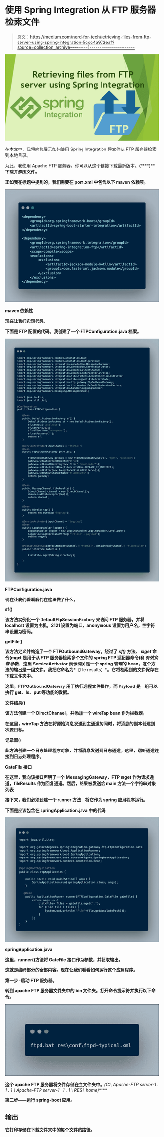 # 使用 Spring Integration 从 FTP 服务器检索文件

> 原文：<https://medium.com/nerd-for-tech/retrieving-files-from-ftp-server-using-spring-integration-5ccc4a972eaf?source=collection_archive---------1----------------------->

![](img/099ae9b79d4ea577a114571f49bfe5b7.png)

在本文中，我将向您展示如何使用 Spring Integration 将文件从 FTP 服务器检索到本地目录。

为此，我使用 Apache FTP 服务器。你可以从这个链接下载最新版本。**(**[](https://mina.apache.org/ftpserver-project/downloads.html)****)****下载并解压文件。**

**正如我在标题中提到的，我们需要在 pom.xml 中包含以下 maven 依赖项。**

**![](img/9b7c8469252d51195e0dbe94abb33cf8.png)**

**maven 依赖性**

**现在让我们实现代码。**

**下面是 FTP 配置的代码。我创建了一个 FTPConfiguration.java 档案。**

**![](img/a4a6215197f87ad3693cd147c36e63d5.png)**

**FTPConfiguration.java**

**现在让我们看看我们在这里做了什么。**

****sf()****

**该方法实例化一个 DefaultFtpSessionFactory 来访问 FTP 服务器，并将 localhost 设置为主机，2121 设置为端口，anonymous 设置为用户名，空字符串设置为密码。**

****getFile()****

**该方法定义并构造了一个 FTPOutboundGateway，绕过了 ***sf()*** 方法、 ***mget*** 命令(mget 是用于从 FTP 服务器检索多个文件的 spring FTP 适配器命令)和 ***有效负载*** 参数。这里 ServiceActivator 表示网关是一个 spring 管理的 bean。这个方法的输出是一组文件。我把它命名为***【file results】***。它将检索到的文件保存在下载文件夹中。**

**这里，FTPOutboundGateway 用于执行远程文件操作，而 Payload 是一组可以执行 get、ls、put 等功能的数据。**

****文件结果()****

**该方法创建一个 DirectChannel，并添加一个 wireTap bean 作为拦截器。**

**在这里，wireTap 方法在将原始消息发送到主通道的同时，将消息的副本创建到次要目标。**

****记录器()****

**此方法创建一个日志处理程序对象，并将消息发送到日志通道。这里，窃听通道连接到日志处理程序。**

****GateFile 接口****

**在这里，我向该接口声明了一个 MessagingGateway，FTP mget 作为请求通道，fileResults 作为回复通道。然后，结果被发送给 main 方法一个字符串对象列表**

**接下来，我们必须创建一个 runner 方法，将它作为 spring 应用程序运行。**

**下面是应该包含在 springApplication.java 中的代码**

**![](img/019e6d334da950c079fb9f641c76423b.png)**

**springApplication.java**

**这里，runner()方法将 GateFile 接口作为参数，并获取输出。**

**这就是编码部分的全部内容。现在让我们看看如何运行这个应用程序。**

****第一步** -启动 FTP 服务器。**

**转到 apache FTP 服务器文件夹中的 bin 文件夹。打开命令提示符并执行以下命令。**

**![](img/104e5c8f2706eecd8b41a19756d8a30f.png)**

**这个 apache FTP 服务器将文件存储在主文件夹中。***(C:\ Apache-FTP server-1 . 1 . 1 \ Apache-FTP server-1 . 1 . 1 \ RES \ home)*****

****第二步**——运行 spring-boot 应用。**

## **输出**

**它打印存储在下载文件夹中的每个文件的路径。**
